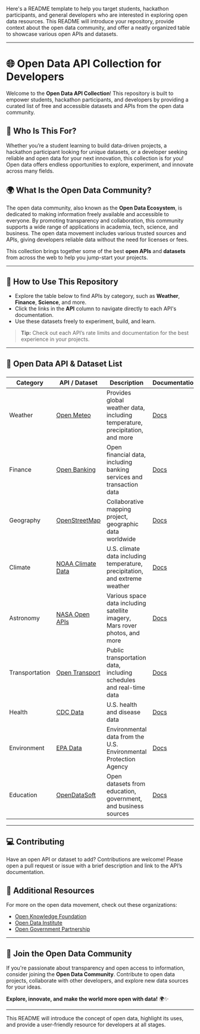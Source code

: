 Here's a README template to help you target students, hackathon participants, and general developers who are interested in exploring open data resources. This README will introduce your repository, provide context about the open data community, and offer a neatly organized table to showcase various open APIs and datasets.

---

# 🌐 Open Data API Collection for Developers

Welcome to the **Open Data API Collection**! This repository is built to empower students, hackathon participants, and developers by providing a curated list of free and accessible datasets and APIs from the open data community.

## 🎯 Who Is This For?

Whether you’re a student learning to build data-driven projects, a hackathon participant looking for unique datasets, or a developer seeking reliable and open data for your next innovation, this collection is for you! Open data offers endless opportunities to explore, experiment, and innovate across many fields.

## 🌍 What Is the Open Data Community?

The open data community, also known as the **Open Data Ecosystem**, is dedicated to making information freely available and accessible to everyone. By promoting transparency and collaboration, this community supports a wide range of applications in academia, tech, science, and business. The open data movement includes various trusted sources and APIs, giving developers reliable data without the need for licenses or fees.

This collection brings together some of the best **open APIs** and **datasets** from across the web to help you jump-start your projects.

---

## 📜 How to Use This Repository

- Explore the table below to find APIs by category, such as **Weather**, **Finance**, **Science**, and more.
- Click the links in the **API** column to navigate directly to each API's documentation.
- Use these datasets freely to experiment, build, and learn.

> **Tip:** Check out each API’s rate limits and documentation for the best experience in your projects.

---

## 🌟 Open Data API & Dataset List

### 

| Category       | API / Dataset                        | Description                                                                 | Documentation                              |
|----------------|--------------------------------------|-----------------------------------------------------------------------------|--------------------------------------------|
| Weather        | [Open Meteo](https://open-meteo.com) | Provides global weather data, including temperature, precipitation, and more | [Docs](https://open-meteo.com/docs)       |
| Finance        | [Open Banking](https://openbanking.org.uk) | Open financial data, including banking services and transaction data         | [Docs](https://openbanking.org.uk/docs)    |
| Geography      | [OpenStreetMap](https://www.openstreetmap.org) | Collaborative mapping project, geographic data worldwide                    | [Docs](https://wiki.openstreetmap.org)     |
| Climate        | [NOAA Climate Data](https://www.ncdc.noaa.gov/data-access) | U.S. climate data including temperature, precipitation, and extreme weather  | [Docs](https://www.ncdc.noaa.gov)          |
| Astronomy      | [NASA Open APIs](https://api.nasa.gov) | Various space data including satellite imagery, Mars rover photos, and more  | [Docs](https://api.nasa.gov)               |
| Transportation | [Open Transport](https://opentransportdata.swiss) | Public transportation data, including schedules and real-time data           | [Docs](https://opentransportdata.swiss)    |
| Health         | [CDC Data](https://data.cdc.gov)      | U.S. health and disease data                                                | [Docs](https://data.cdc.gov)               |
| Environment    | [EPA Data](https://www.epa.gov/open-data) | Environmental data from the U.S. Environmental Protection Agency             | [Docs](https://www.epa.gov/open-data)      |
| Education      | [OpenDataSoft](https://www.opendatasoft.com) | Open datasets from education, government, and business sources               | [Docs](https://www.opendatasoft.com/data)  |

---

## 💻 Contributing

Have an open API or dataset to add? Contributions are welcome! Please open a pull request or issue with a brief description and link to the API’s documentation.

## 🔗 Additional Resources

For more on the open data movement, check out these organizations:
- [Open Knowledge Foundation](https://okfn.org)
- [Open Data Institute](https://theodi.org)
- [Open Government Partnership](https://www.opengovpartnership.org)

---

## 🤝 Join the Open Data Community

If you're passionate about transparency and open access to information, consider joining the **Open Data Community**. Contribute to open data projects, collaborate with other developers, and explore new data sources for your ideas.

**Explore, innovate, and make the world more open with data!** 🌍✨

--- 

This README will introduce the concept of open data, highlight its uses, and provide a user-friendly resource for developers at all stages.
